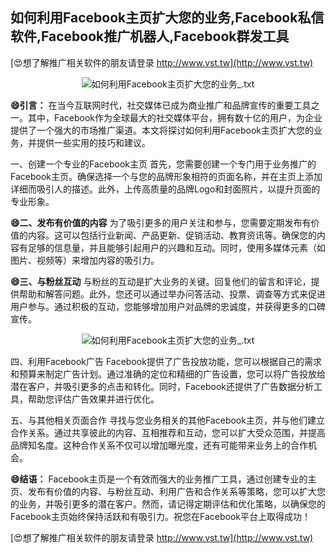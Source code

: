 ## **如何利用Facebook主页扩大您的业务,Facebook私信软件,Facebook推广机器人,Facebook群发工具**

[😍想了解推广相关软件的朋友请登录 http://www.vst.tw](http://www.vst.tw)

 <center><img src="https://vst.tw/MP4/tuiguang/png/4.png" alt="如何利用Facebook主页扩大您的业务_.txt"></center>

**😄引言：**
在当今互联网时代，社交媒体已成为商业推广和品牌宣传的重要工具之一。其中，Facebook作为全球最大的社交媒体平台，拥有数十亿的用户，为企业提供了一个强大的市场推广渠道。本文将探讨如何利用Facebook主页扩大您的业务，并提供一些实用的技巧和建议。

一、创建一个专业的Facebook主页
首先，您需要创建一个专门用于业务推广的Facebook主页。确保选择一个与您的品牌形象相符的页面名称，并在主页上添加详细而吸引人的描述。此外，上传高质量的品牌Logo和封面照片，以提升页面的专业形象。

**😄二、发布有价值的内容**
为了吸引更多的用户关注和参与，您需要定期发布有价值的内容。这可以包括行业新闻、产品更新、促销活动、教育资讯等。确保您的内容有足够的信息量，并且能够引起用户的兴趣和互动。同时，使用多媒体元素（如图片、视频等）来增加内容的吸引力。

**😄三、与粉丝互动**
与粉丝的互动是扩大业务的关键。回复他们的留言和评论，提供帮助和解答问题。此外，您还可以通过举办问答活动、投票、调查等方式来促进用户参与。通过积极的互动，您能够增加用户对品牌的忠诚度，并获得更多的口碑宣传。

 <center><img src="https://vst.tw/MP4/tuiguang/png/5.png" alt="如何利用Facebook主页扩大您的业务_.txt"></center>

四、利用Facebook广告
Facebook提供了广告投放功能，您可以根据自己的需求和预算来制定广告计划。通过准确的定位和精细的广告设置，您可以将广告投放给潜在客户，并吸引更多的点击和转化。同时，Facebook还提供了广告数据分析工具，帮助您评估广告效果并进行优化。

五、与其他相关页面合作
寻找与您业务相关的其他Facebook主页，并与他们建立合作关系。通过共享彼此的内容、互相推荐和互动，您可以扩大受众范围，并提高品牌知名度。这种合作关系不仅可以增加曝光度，还有可能带来业务上的合作机会。

**😄结语：**
Facebook主页是一个有效而强大的业务推广工具，通过创建专业的主页、发布有价值的内容、与粉丝互动、利用广告和合作关系等策略，您可以扩大您的业务，并吸引更多的潜在客户。然而，请记得定期评估和优化策略，以确保您的Facebook主页始终保持活跃和有吸引力。祝您在Facebook平台上取得成功！

[😍想了解推广相关软件的朋友请登录 http://www.vst.tw](http://www.vst.tw)



